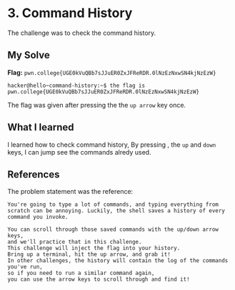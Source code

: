 # 3. Command History
The challenge was to check the command history.

## My Solve
**Flag:** `pwn.college{UGE0kVuQBb7sJJuER0ZxJFReRDR.0lNzEzNxwSN4kjNzEzW}`

```
hacker@hello~command-history:~$ the flag is pwn.college{UGE0kVuQBb7sJJuER0ZxJFReRDR.0lNzEzNxwSN4kjNzEzW}
```
The flag was given after pressing the the `up arrow` key once.

## What I learned 
I learned how to check command history,
By pressing , the `up` and `down` keys, I can jump see the commands alredy used.

## References
The problem statement was the reference:
```
You're going to type a lot of commands, and typing everything from
scratch can be annoying. Luckily, the shell saves a history of every command you invoke.

You can scroll through those saved commands with the up/down arrow keys,
and we'll practice that in this challenge.
This challenge will inject the flag into your history.
Bring up a terminal, hit the up arrow, and grab it!
In other challenges, the history will contain the log of the commands you've run,
so if you need to run a similar command again,
you can use the arrow keys to scroll through and find it!
```
